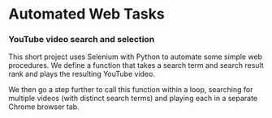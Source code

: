 # Automated Web Tasks
### YouTube video search and selection

This short project uses Selenium with Python to automate some simple web procedures.  We define a function that takes a search term and search result rank and plays the resulting YouTube video.

We then go a step further to call this function within a loop, searching for multiple videos (with distinct search terms) and playing each in a separate Chrome browser tab.
